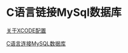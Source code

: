# C语言链接MySql数据库

<!-- create time: 2014-10-24 14:41:00  -->

[关于XCODE配置](http://www.th7.cn/Program/IOS/201405/207900.shtml)

[C语言连接MySQL数据库](http://blog.csdn.net/lgouc/article/details/7550108)